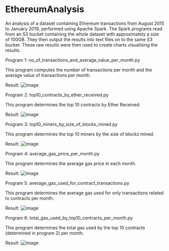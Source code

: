 # EthereumAnalysis
An analysis of a dataset containing Ethereum transactions from August 2015 to January 2019, performed using Apache Spark.
The Spark programs read from an S3 bucket containing the whole dataset with approximately a size of 100GB. 
They then output the results into text files on to the same S3 bucket. These raw results were then used to create charts visualising the results.

Program 1: no_of_transactions_and_average_value_per_month.py

This program computes the number of transactions per month and the average value of transactions per month.

Result:
![image](https://github.com/user-attachments/assets/037c630b-f424-4cf7-ba0c-5638fa5a9ca5)

Program 2: top10_contracts_by_ether_received.py

This program determines the top 10 contracts by Ether Received.

Result:
![image](https://github.com/user-attachments/assets/03b67da4-fca7-4efc-b0e6-92005d99a335)

Program 3: top10_miners_by_size_of_blocks_mined.py

This program determines the top 10 miners by the size of blocks mined.

Result:
![image](https://github.com/user-attachments/assets/dece6d46-264e-4ea5-b38d-c572553fb8fd)

Program 4: average_gas_price_per_month.py

This program determines the average gas price in each month.

Result:
![image](https://github.com/user-attachments/assets/b90e19d8-c664-4617-8257-3ecd123b9d28)

Program 5: average_gas_used_for_contract_transactions.py

This program determines the average gas used for only transactions related to contracts per month.

Result:
![image](https://github.com/user-attachments/assets/84b7e428-7dbb-4973-809e-9e8043dd82cb)

Program 6: total_gas_used_by_top10_contracts_per_month.py

This program determines the total gas used by the top 10 contracts (determined in program 2) per month.

Result:
![image](https://github.com/user-attachments/assets/1944d3b2-0d7b-4b72-9db9-ddca8a49e740)
